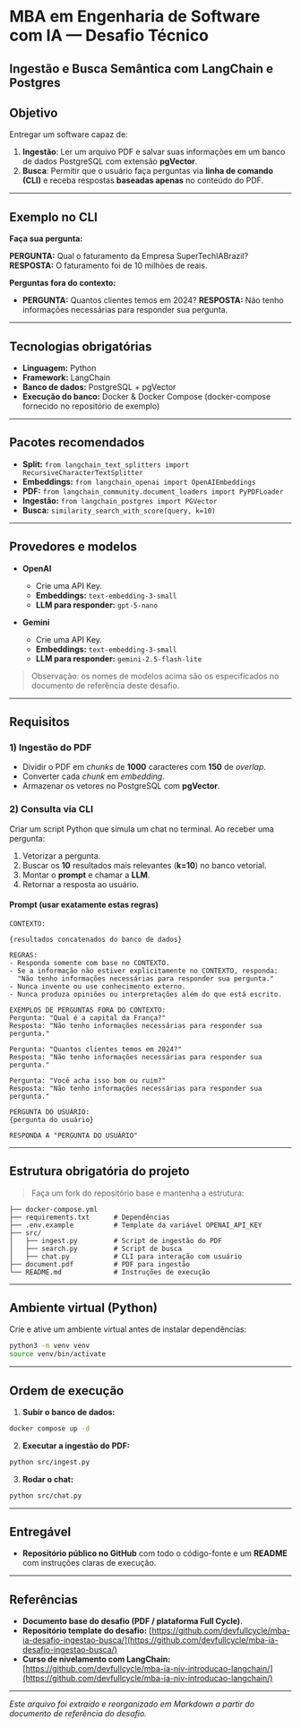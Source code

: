 # MBA em Engenharia de Software com IA — Desafio Técnico

## Ingestão e Busca Semântica com LangChain e Postgres

## Objetivo

Entregar um software capaz de:

1. **Ingestão**: Ler um arquivo PDF e salvar suas informações em um banco de dados PostgreSQL com extensão **pgVector**.
2. **Busca**: Permitir que o usuário faça perguntas via **linha de comando (CLI)** e receba respostas **baseadas apenas** no conteúdo do PDF. &#x20;

---

## Exemplo no CLI

**Faça sua pergunta:**

**PERGUNTA:** Qual o faturamento da Empresa SuperTechIABrazil?
**RESPOSTA:** O faturamento foi de 10 milhões de reais.

**Perguntas fora do contexto:**

* **PERGUNTA:** Quantos clientes temos em 2024?
  **RESPOSTA:** Não tenho informações necessárias para responder sua pergunta. &#x20;

---

## Tecnologias obrigatórias

* **Linguagem:** Python
* **Framework:** LangChain
* **Banco de dados:** PostgreSQL + pgVector
* **Execução do banco:** Docker & Docker Compose (docker-compose fornecido no repositório de exemplo) &#x20;

---

## Pacotes recomendados

* **Split:** `from langchain_text_splitters import RecursiveCharacterTextSplitter`
* **Embeddings:** `from langchain_openai import OpenAIEmbeddings`
* **PDF:** `from langchain_community.document_loaders import PyPDFLoader`
* **Ingestão:** `from langchain_postgres import PGVector`
* **Busca:** `similarity_search_with_score(query, k=10)` &#x20;

---

## Provedores e modelos

* **OpenAI**

  * Crie uma API Key.
  * **Embeddings:** `text-embedding-3-small`
  * **LLM para responder:** `gpt-5-nano`
* **Gemini**

  * Crie uma API Key.
  * **Embeddings:** `text-embedding-3-small`
  * **LLM para responder:** `gemini-2.5-flash-lite` &#x20;

> Observação: os nomes de modelos acima são os especificados no documento de referência deste desafio.

---

## Requisitos

### 1) Ingestão do PDF

* Dividir o PDF em *chunks* de **1000** caracteres com **150** de *overlap*.
* Converter cada *chunk* em *embedding*.
* Armazenar os vetores no PostgreSQL com **pgVector**. &#x20;

### 2) Consulta via CLI

Criar um script Python que simula um chat no terminal. Ao receber uma pergunta:

1. Vetorizar a pergunta.
2. Buscar os **10** resultados mais relevantes (**k=10**) no banco vetorial.
3. Montar o **prompt** e chamar a **LLM**.
4. Retornar a resposta ao usuário. &#x20;

#### Prompt (usar exatamente estas regras)

```
CONTEXTO:

{resultados concatenados do banco de dados}

REGRAS:
- Responda somente com base no CONTEXTO.
- Se a informação não estiver explicitamente no CONTEXTO, responda:
  "Não tenho informações necessárias para responder sua pergunta."
- Nunca invente ou use conhecimento externo.
- Nunca produza opiniões ou interpretações além do que está escrito.

EXEMPLOS DE PERGUNTAS FORA DO CONTEXTO:
Pergunta: "Qual é a capital da França?"
Resposta: "Não tenho informações necessárias para responder sua pergunta."

Pergunta: "Quantos clientes temos em 2024?"
Resposta: "Não tenho informações necessárias para responder sua pergunta."

Pergunta: "Você acha isso bom ou ruim?"
Resposta: "Não tenho informações necessárias para responder sua pergunta."

PERGUNTA DO USUÁRIO:
{pergunta do usuário}

RESPONDA A "PERGUNTA DO USUÁRIO"
```



---

## Estrutura obrigatória do projeto

> Faça um fork do repositório base e mantenha a estrutura:

```
├── docker-compose.yml
├── requirements.txt      # Dependências
├── .env.example          # Template da variável OPENAI_API_KEY
├── src/
│   ├── ingest.py         # Script de ingestão do PDF
│   ├── search.py         # Script de busca
│   ├── chat.py           # CLI para interação com usuário
├── document.pdf          # PDF para ingestão
└── README.md             # Instruções de execução
```

<!-- Se algum trecho acima já tiver sido mostrado em outra seção, considerar este bloco como repetição do mesmo conteúdo. -->



---

## Ambiente virtual (Python)

Crie e ative um ambiente virtual antes de instalar dependências:

```bash
python3 -m venv venv
source venv/bin/activate
```



---

## Ordem de execução

1. **Subir o banco de dados:**

```bash
docker compose up -d
```

2. **Executar a ingestão do PDF:**

```bash
python src/ingest.py
```

3. **Rodar o chat:**

```bash
python src/chat.py
```



---

## Entregável

* **Repositório público no GitHub** com todo o código-fonte e um **README** com instruções claras de execução. &#x20;

---

## Referências

* **Documento base do desafio (PDF / plataforma Full Cycle)**.&#x20;
* **Repositório template do desafio:** [https://github.com/devfullcycle/mba-ia-desafio-ingestao-busca/](https://github.com/devfullcycle/mba-ia-desafio-ingestao-busca/)
* **Curso de nivelamento com LangChain:** [https://github.com/devfullcycle/mba-ia-niv-introducao-langchain/](https://github.com/devfullcycle/mba-ia-niv-introducao-langchain/) &#x20;

---

*Este arquivo foi extraído e reorganizado em Markdown a partir do documento de referência do desafio.*

